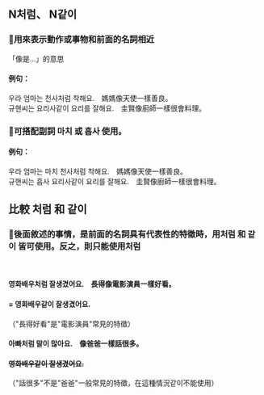 <!-- <span class="small">延伸閱讀：<a href="/blog/post/10">[韓文文法]或 (이)나、거나</a></span> -->

##  N처럼、 N같이 

### 📌用來表示動作或事物和前面的名詞相近
「像是...」的意思

#### 例句：
우라 엄마는 천사<font class="highlight">처럼</font> 착해요.　媽媽像天使一樣善良。<br>
규핸씨는 요리사<font class="highlight">같이</font> 요리를 잘해요.　圭賢像廚師一樣很會料理。<br>


### 📌可搭配副詞 마치 或 흡사 使用。

#### 例句：
우라 엄마는 마치 천사<font class="highlight">처럼</font> 착해요.　媽媽像天使一樣善良。<br>
규핸씨는 흡사 요리사<font class="highlight">같이</font> 요리를 잘해요.　圭賢像廚師一樣很會料理。<br>

##  比較 처럼 和 같이 

### 📌後面敘述的事情，是前面的名詞具有代表性的特徵時，用처럼 和 같이 皆可使用。反之，則只能使用처럼
<br>

#### 영화배우<font class="highlight">처럼</font> 잘생겼어요.　長得像電影演員一樣好看。<br>
#### = 영화배우<font class="highlight">같이</font> 잘생겼어요.<br>
（"長得好看"是"電影演員"常見的特徵）


#### 아빠<font class="highlight">처럼</font> 말이 많아요.　像爸爸一樣話很多。<br>
#### ~~영화배우<font class="highlight">같이</font> 잘생겼어요.<br>~~
（"話很多"不是"爸爸"一般常見的特徵，在這種情況같이不能使用）